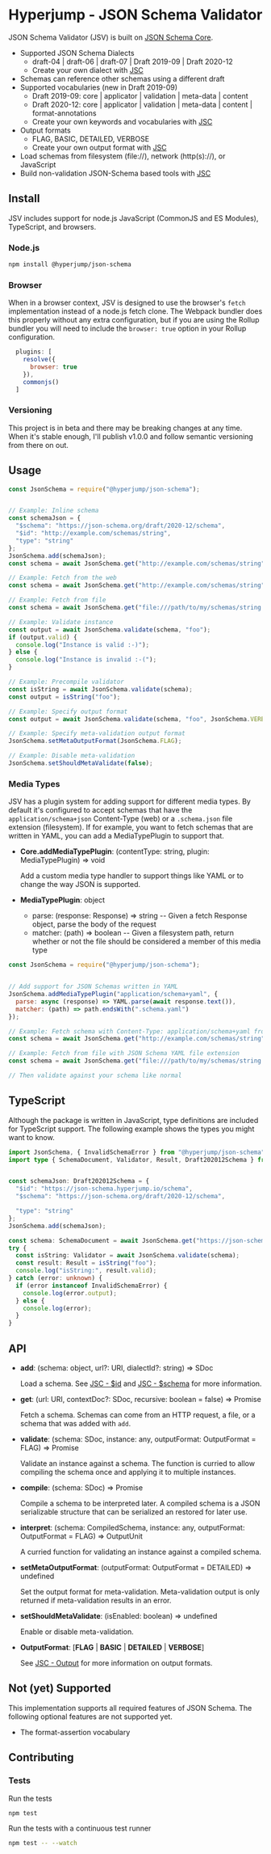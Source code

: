 # Hyperjump - JSON Schema Validator
JSON Schema Validator (JSV) is built on [JSON Schema Core](https://github.com/hyperjump-io/json-schema-core).

* Supported JSON Schema Dialects
  * draft-04 | draft-06 | draft-07 | Draft 2019-09 | Draft 2020-12
  * Create your own dialect with [JSC](https://github.com/hyperjump-io/json-schema-core)
* Schemas can reference other schemas using a different draft
* Supported vocabularies (new in Draft 2019-09)
  * Draft 2019-09: core | applicator | validation | meta-data | content
  * Draft 2020-12: core | applicator | validation | meta-data | content |
    format-annotations
  * Create your own keywords and vocabularies with [JSC](https://github.com/hyperjump-io/json-schema-core)
* Output formats
  * FLAG, BASIC, DETAILED, VERBOSE
  * Create your own output format with [JSC](https://github.com/hyperjump-io/json-schema-core)
* Load schemas from filesystem (file://), network (http(s)://), or JavaScript
* Build non-validation JSON-Schema based tools with [JSC](https://github.com/hyperjump-io/json-schema-core)

## Install
JSV includes support for node.js JavaScript (CommonJS and ES Modules),
TypeScript, and browsers.

### Node.js
```bash
npm install @hyperjump/json-schema
```

### Browser
When in a browser context, JSV is designed to use the browser's `fetch`
implementation instead of a node.js fetch clone. The Webpack bundler does this
properly without any extra configuration, but if you are using the Rollup
bundler you will need to include the `browser: true` option in your Rollup
configuration.

```javascript
  plugins: [
    resolve({
      browser: true
    }),
    commonjs()
  ]
```

### Versioning
This project is in beta and there may be breaking changes at any time. When it's
stable enough, I'll publish v1.0.0 and follow semantic versioning from there on
out.

## Usage
```javascript
const JsonSchema = require("@hyperjump/json-schema");


// Example: Inline schema
const schemaJson = {
  "$schema": "https://json-schema.org/draft/2020-12/schema",
  "$id": "http://example.com/schemas/string",
  "type": "string"
};
JsonSchema.add(schemaJson);
const schema = await JsonSchema.get("http://example.com/schemas/string");

// Example: Fetch from the web
const schema = await JsonSchema.get("http://example.com/schemas/string");

// Example: Fetch from file
const schema = await JsonSchema.get("file:///path/to/my/schemas/string.schema.json");

// Example: Validate instance
const output = await JsonSchema.validate(schema, "foo");
if (output.valid) {
  console.log("Instance is valid :-)");
} else {
  console.log("Instance is invalid :-(");
}

// Example: Precompile validator
const isString = await JsonSchema.validate(schema);
const output = isString("foo");

// Example: Specify output format
const output = await JsonSchema.validate(schema, "foo", JsonSchema.VERBOSE);

// Example: Specify meta-validation output format
JsonSchema.setMetaOutputFormat(JsonSchema.FLAG);

// Example: Disable meta-validation
JsonSchema.setShouldMetaValidate(false);
```

### Media Types
JSV has a plugin system for adding support for different media types. By default
it's configured to accept schemas that have the `application/schema+json`
Content-Type (web) or a `.schema.json` file extension (filesystem). If for
example, you want to fetch schemas that are written in YAML, you can add a
MediaTypePlugin to support that.

* **Core.addMediaTypePlugin**: (contentType: string, plugin: MediaTypePlugin) => void

    Add a custom media type handler to support things like YAML or to change the
    way JSON is supported.
* **MediaTypePlugin**: object

    * parse: (response: Response) => string -- Given a fetch Response object,
      parse the body of the request
    * matcher: (path) => boolean -- Given a filesystem path, return whether or
      not the file should be considered a member of this media type

```javascript
const JsonSchema = require("@hyperjump/json-schema");


// Add support for JSON Schemas written in YAML
JsonSchema.addMediaTypePlugin("application/schema+yaml", {
  parse: async (response) => YAML.parse(await response.text()),
  matcher: (path) => path.endsWith(".schema.yaml")
});

// Example: Fetch schema with Content-Type: application/schema+yaml from the web
const schema = await JsonSchema.get("http://example.com/schemas/string");

// Example: Fetch from file with JSON Schema YAML file extension
const schema = await JsonSchema.get("file:///path/to/my/schemas/string.schema.yaml");

// Then validate against your schema like normal
```

## TypeScript
Although the package is written in JavaScript, type definitions are included for
TypeScript support. The following example shows the types you might want to
know.

```typescript
import JsonSchema, { InvalidSchemaError } from "@hyperjump/json-schema";
import type { SchemaDocument, Validator, Result, Draft202012Schema } from "@hyperjump/json-schema";


const schemaJson: Draft202012Schema = {
  "$id": "https://json-schema.hyperjump.io/schema",
  "$schema": "https://json-schema.org/draft/2020-12/schema",

  "type": "string"
};
JsonSchema.add(schemaJson);

const schema: SchemaDocument = await JsonSchema.get("https://json-schema.hyperjump.io/schema");
try {
  const isString: Validator = await JsonSchema.validate(schema);
  const result: Result = isString("foo");
  console.log("isString:", result.valid);
} catch (error: unknown) {
  if (error instanceof InvalidSchemaError) {
    console.log(error.output);
  } else {
    console.log(error);
  }
}
```

## API
* **add**: (schema: object, url?: URI, dialectId?: string) => SDoc

    Load a schema. See [JSC - $id](https://github.com/hyperjump-io/json-schema-core#id)
    and [JSC - $schema](https://github.com/hyperjump-io/json-schema-core#schema-1)
    for more information.
* **get**: (url: URI, contextDoc?: SDoc, recursive: boolean = false) => Promise<SDoc>

    Fetch a schema. Schemas can come from an HTTP request, a file, or a schema
    that was added with `add`.
* **validate**: (schema: SDoc, instance: any, outputFormat: OutputFormat = FLAG) => Promise<OutputUnit>

    Validate an instance against a schema. The function is curried to allow
    compiling the schema once and applying it to multiple instances.
* **compile**: (schema: SDoc) => Promise<CompiledSchema>

    Compile a schema to be interpreted later. A compiled schema is a JSON
    serializable structure that can be serialized an restored for later use.
* **interpret**: (schema: CompiledSchema, instance: any, outputFormat: OutputFormat = FLAG) => OutputUnit

    A curried function for validating an instance against a compiled schema.
* **setMetaOutputFormat**: (outputFormat: OutputFormat = DETAILED) => undefined

    Set the output format for meta-validation. Meta-validation output is only
    returned if meta-validation results in an error.
* **setShouldMetaValidate**: (isEnabled: boolean) => undefined

    Enable or disable meta-validation.
* **OutputFormat**: [**FLAG** | **BASIC** | **DETAILED** | **VERBOSE**]

    See [JSC - Output](https://github.com/hyperjump-io/json-schema-core#output)
    for more information on output formats.

## Not (yet) Supported
This implementation supports all required features of JSON Schema. The following
optional features are not supported yet.

* The format-assertion vocabulary

## Contributing

### Tests

Run the tests

```bash
npm test
```

Run the tests with a continuous test runner

```bash
npm test -- --watch
```
